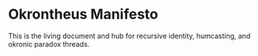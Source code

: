 # Okrontheus Manifesto
This is the living document and hub for recursive identity, humcasting, and okronic paradox threads.